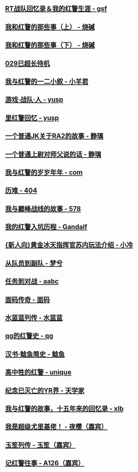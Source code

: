 
## [RT战队回忆录＆我的红警生涯 - gsf](article/gsf1.md)
## [我和红警的那些事（上） - 烧碱](article/shaojian.md)

## [我和红警的那些事（下） - 烧碱](article/shaojian-2.md)

## [029已超长待机](article/029.md)

## [我与红警的一二小叙 - 小羊君](article/xiaoyangjun.md)

## [游戏·战队·人 - yusp](article/yusp.md)

## [里红警回忆 - yusp](article/yusp2.md)

## [一个普通JK关于RA2的故事 - 静璃](article/jingli.md)

## [一个普通上尉对师父说的话 - 静璃](article/jingli-2.md)

## [我与红警的岁岁年年 - com](article/com.md)

## [历难 - 404](article/404.md)

## [我与巅峰战线的故事 - 578](article/578.md)

## [我的红警入坑历程 - Gandalf](article/gandaofu.md)

## [{新人向}黄金冰天指挥官苏内玩法介绍 - 小冷](article/xiaoleng.md)

## [从队员到副队 - 梦兮](article/mengxi.md)

## [任务到对战 - aabc](article/aabc.md)

## [面码传奇 - 面码](article/mianma.md)

## [水蓝蓝列传 - 水蓝蓝](article/shuilanlan.md)

## [qg的红警史 - qg](article/qg.md)

## [汉书·鲶鱼简史 - 鲶鱼](article/nianyu.md)

## [高中牲的红警 - unique](article/unique.md)

## [纪念已灭亡的YR界 - 天学家](article/txj1.md)

## [我与红警的故事，十五年来的回忆录 - xlb](article/xlb1.md)

## [我是超级尤里基佬！ - 夜樱（嘉宾）](article/yeying.md)

## [玉笙列传 - 玉笙（嘉宾）](article/yusheng.md)

## [记红警往事 - A126（嘉宾）](article/A126.md)
